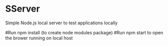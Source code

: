 # SServer
Simple Node.js local server to test applications locally

#Run npm install (to create node modules package)
#Run npm start to open the brower running on local host
